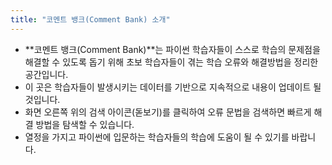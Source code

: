 ```yaml
---
title: "코멘트 뱅크(Comment Bank) 소개"
---
```


- **코멘트 뱅크(Comment Bank)**는 파이썬 학습자들이 스스로 학습의 문제점을 해결할 수 있도록 돕기 위해 초보 학습자들이 겪는 학습 오류와 해결방법을 정리한 공간입니다. 
- 이 곳은 학습자들이 발생시키는 데이터를 기반으로 지속적으로 내용이 업데이트 될 것입니다. 
- 화면 오른쪽 위의 검색 아이콘(돋보기)를 클릭하여 오류 문법을 검색하면 빠르게 해결 방법을 탐색할 수 있습니다.
- 열정을 가지고 파이썬에 입문하는 학습자들의 학습에 도움이 될 수 있기를 바랍니다.
